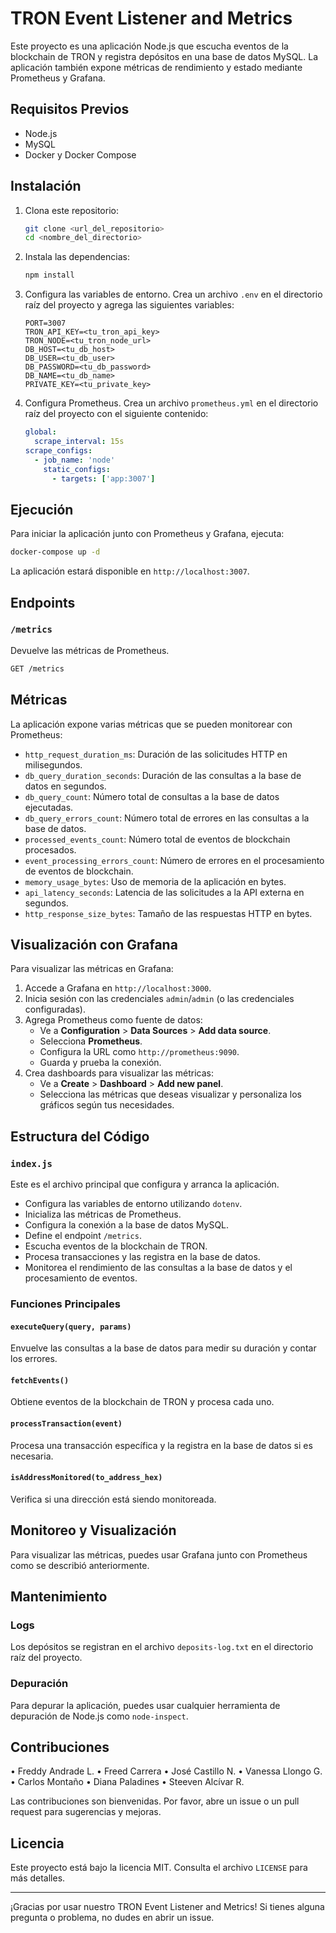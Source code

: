 # TRON Event Listener and Metrics

Este proyecto es una aplicación Node.js que escucha eventos de la blockchain de TRON y registra depósitos en una base de datos MySQL. La aplicación también expone métricas de rendimiento y estado mediante Prometheus y Grafana.

## Requisitos Previos

- Node.js
- MySQL
- Docker y Docker Compose

## Instalación

1. Clona este repositorio:

   ```sh
   git clone <url_del_repositorio>
   cd <nombre_del_directorio>
   ```

2. Instala las dependencias:

   ```sh
   npm install
   ```

3. Configura las variables de entorno. Crea un archivo `.env` en el directorio raíz del proyecto y agrega las siguientes variables:

   ```env
   PORT=3007
   TRON_API_KEY=<tu_tron_api_key>
   TRON_NODE=<tu_tron_node_url>
   DB_HOST=<tu_db_host>
   DB_USER=<tu_db_user>
   DB_PASSWORD=<tu_db_password>
   DB_NAME=<tu_db_name>
   PRIVATE_KEY=<tu_private_key>
   ```

4. Configura Prometheus. Crea un archivo `prometheus.yml` en el directorio raíz del proyecto con el siguiente contenido:

   ```yaml
   global:
     scrape_interval: 15s
   scrape_configs:
     - job_name: 'node'
       static_configs:
         - targets: ['app:3007']
   ```

## Ejecución

Para iniciar la aplicación junto con Prometheus y Grafana, ejecuta:

```sh
docker-compose up -d
```

La aplicación estará disponible en `http://localhost:3007`.

## Endpoints

### `/metrics`

Devuelve las métricas de Prometheus.

```sh
GET /metrics
```

## Métricas

La aplicación expone varias métricas que se pueden monitorear con Prometheus:

- `http_request_duration_ms`: Duración de las solicitudes HTTP en milisegundos.
- `db_query_duration_seconds`: Duración de las consultas a la base de datos en segundos.
- `db_query_count`: Número total de consultas a la base de datos ejecutadas.
- `db_query_errors_count`: Número total de errores en las consultas a la base de datos.
- `processed_events_count`: Número total de eventos de blockchain procesados.
- `event_processing_errors_count`: Número de errores en el procesamiento de eventos de blockchain.
- `memory_usage_bytes`: Uso de memoria de la aplicación en bytes.
- `api_latency_seconds`: Latencia de las solicitudes a la API externa en segundos.
- `http_response_size_bytes`: Tamaño de las respuestas HTTP en bytes.

## Visualización con Grafana

Para visualizar las métricas en Grafana:

1. Accede a Grafana en `http://localhost:3000`.
2. Inicia sesión con las credenciales `admin`/`admin` (o las credenciales configuradas).
3. Agrega Prometheus como fuente de datos:
   - Ve a **Configuration** > **Data Sources** > **Add data source**.
   - Selecciona **Prometheus**.
   - Configura la URL como `http://prometheus:9090`.
   - Guarda y prueba la conexión.
4. Crea dashboards para visualizar las métricas:
   - Ve a **Create** > **Dashboard** > **Add new panel**.
   - Selecciona las métricas que deseas visualizar y personaliza los gráficos según tus necesidades.

## Estructura del Código

### `index.js`

Este es el archivo principal que configura y arranca la aplicación.

- Configura las variables de entorno utilizando `dotenv`.
- Inicializa las métricas de Prometheus.
- Configura la conexión a la base de datos MySQL.
- Define el endpoint `/metrics`.
- Escucha eventos de la blockchain de TRON.
- Procesa transacciones y las registra en la base de datos.
- Monitorea el rendimiento de las consultas a la base de datos y el procesamiento de eventos.

### Funciones Principales

#### `executeQuery(query, params)`

Envuelve las consultas a la base de datos para medir su duración y contar los errores.

#### `fetchEvents()`

Obtiene eventos de la blockchain de TRON y procesa cada uno.

#### `processTransaction(event)`

Procesa una transacción específica y la registra en la base de datos si es necesaria.

#### `isAddressMonitored(to_address_hex)`

Verifica si una dirección está siendo monitoreada.

## Monitoreo y Visualización

Para visualizar las métricas, puedes usar Grafana junto con Prometheus como se describió anteriormente.

## Mantenimiento

### Logs

Los depósitos se registran en el archivo `deposits-log.txt` en el directorio raíz del proyecto.

### Depuración

Para depurar la aplicación, puedes usar cualquier herramienta de depuración de Node.js como `node-inspect`.

## Contribuciones
 
• Freddy Andrade L. 
• Freed Carrera 
• José Castillo N. 
• Vanessa Llongo G. 
• Carlos Montaño 
• Diana Paladines
• Steeven Alcívar R.

Las contribuciones son bienvenidas. Por favor, abre un issue o un pull request para sugerencias y mejoras.

## Licencia

Este proyecto está bajo la licencia MIT. Consulta el archivo `LICENSE` para más detalles.

---

¡Gracias por usar nuestro TRON Event Listener and Metrics! Si tienes alguna pregunta o problema, no dudes en abrir un issue.